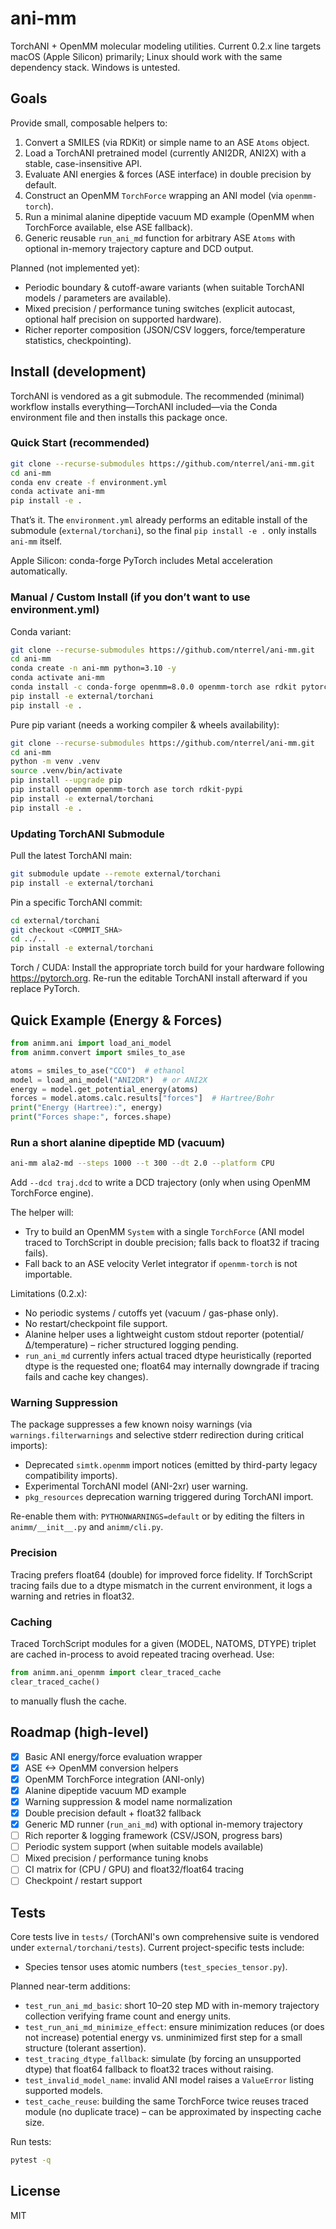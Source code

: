# ani-mm

TorchANI + OpenMM molecular modeling utilities.
Current 0.2.x line targets macOS (Apple Silicon) primarily; Linux should work with
the same dependency stack. Windows is untested.

## Goals

Provide small, composable helpers to:

1. Convert a SMILES (via RDKit) or simple name to an ASE `Atoms` object.
2. Load a TorchANI pretrained model (currently ANI2DR, ANI2X) with a stable, case-insensitive API.
3. Evaluate ANI energies & forces (ASE interface) in double precision by default.
4. Construct an OpenMM `TorchForce` wrapping an ANI model (via `openmm-torch`).
5. Run a minimal alanine dipeptide vacuum MD example (OpenMM when TorchForce available, else ASE fallback).
6. Generic reusable `run_ani_md` function for arbitrary ASE `Atoms` with optional in-memory trajectory capture and DCD output.

Planned (not implemented yet):

* Periodic boundary & cutoff-aware variants (when suitable TorchANI models / parameters are available).
* Mixed precision / performance tuning switches (explicit autocast, optional half precision on supported hardware).
* Richer reporter composition (JSON/CSV loggers, force/temperature statistics, checkpointing).

## Install (development)

TorchANI is vendored as a git submodule. The recommended (minimal) workflow installs everything—TorchANI included—via the Conda environment file and then installs this package once.

### Quick Start (recommended)

```bash
git clone --recurse-submodules https://github.com/nterrel/ani-mm.git
cd ani-mm
conda env create -f environment.yml
conda activate ani-mm
pip install -e .
```

That’s it. The `environment.yml` already performs an editable install of the submodule (`external/torchani`), so the final `pip install -e .` only installs `ani-mm` itself.

Apple Silicon: conda-forge PyTorch includes Metal acceleration automatically.

### Manual / Custom Install (if you don’t want to use environment.yml)

Conda variant:

```bash
git clone --recurse-submodules https://github.com/nterrel/ani-mm.git
cd ani-mm
conda create -n ani-mm python=3.10 -y
conda activate ani-mm
conda install -c conda-forge openmm=8.0.0 openmm-torch ase rdkit pytorch -y
pip install -e external/torchani
pip install -e .
```

Pure pip variant (needs a working compiler & wheels availability):

```bash
git clone --recurse-submodules https://github.com/nterrel/ani-mm.git
cd ani-mm
python -m venv .venv
source .venv/bin/activate
pip install --upgrade pip
pip install openmm openmm-torch ase torch rdkit-pypi
pip install -e external/torchani
pip install -e .
```

### Updating TorchANI Submodule

Pull the latest TorchANI main:

```bash
git submodule update --remote external/torchani
pip install -e external/torchani
```

Pin a specific TorchANI commit:

```bash
cd external/torchani
git checkout <COMMIT_SHA>
cd ../..
pip install -e external/torchani
```

Torch / CUDA: Install the appropriate torch build for your hardware following <https://pytorch.org>. Re-run the editable TorchANI install afterward if you replace PyTorch.

## Quick Example (Energy & Forces)

```python
from animm.ani import load_ani_model
from animm.convert import smiles_to_ase

atoms = smiles_to_ase("CCO")  # ethanol
model = load_ani_model("ANI2DR")  # or ANI2X
energy = model.get_potential_energy(atoms)
forces = model.atoms.calc.results["forces"]  # Hartree/Bohr
print("Energy (Hartree):", energy)
print("Forces shape:", forces.shape)
```

### Run a short alanine dipeptide MD (vacuum)

```bash
ani-mm ala2-md --steps 1000 --t 300 --dt 2.0 --platform CPU
```

Add `--dcd traj.dcd` to write a DCD trajectory (only when using OpenMM TorchForce engine).

The helper will:

* Try to build an OpenMM `System` with a single `TorchForce` (ANI model traced to TorchScript in double precision; falls back to float32 if tracing fails).
* Fall back to an ASE velocity Verlet integrator if `openmm-torch` is not importable.

Limitations (0.2.x):

* No periodic systems / cutoffs yet (vacuum / gas-phase only).
* No restart/checkpoint file support.
* Alanine helper uses a lightweight custom stdout reporter (potential/Δ/temperature) – richer structured logging pending.
* `run_ani_md` currently infers actual traced dtype heuristically (reported dtype is the requested one; float64 may internally downgrade if tracing fails and cache key changes).

### Warning Suppression

The package suppresses a few known noisy warnings (via `warnings.filterwarnings` and selective stderr redirection during critical imports):

* Deprecated `simtk.openmm` import notices (emitted by third-party legacy compatibility imports).
* Experimental TorchANI model (ANI-2xr) user warning.
* `pkg_resources` deprecation warning triggered during TorchANI import.

Re-enable them with: `PYTHONWARNINGS=default` or by editing the filters in `animm/__init__.py` and `animm/cli.py`.

### Precision

Tracing prefers float64 (double) for improved force fidelity. If TorchScript tracing fails due to a dtype mismatch in the current environment, it logs a warning and retries in float32.

### Caching

Traced TorchScript modules for a given (MODEL, NATOMS, DTYPE) triplet are cached in-process to avoid repeated tracing overhead. Use:

```python
from animm.ani_openmm import clear_traced_cache
clear_traced_cache()
```

to manually flush the cache.

## Roadmap (high-level)

* [x] Basic ANI energy/force evaluation wrapper
* [x] ASE <-> OpenMM conversion helpers
* [x] OpenMM TorchForce integration (ANI-only)
* [x] Alanine dipeptide vacuum MD example
* [x] Warning suppression & model name normalization
* [x] Double precision default + float32 fallback
* [x] Generic MD runner (`run_ani_md`) with optional in-memory trajectory
* [ ] Rich reporter & logging framework (CSV/JSON, progress bars)
* [ ] Periodic system support (when suitable models available)
* [ ] Mixed precision / performance tuning knobs
* [ ] CI matrix for (CPU / GPU) and float32/float64 tracing
* [ ] Checkpoint / restart support

## Tests

Core tests live in `tests/` (TorchANI's own comprehensive suite is vendored under `external/torchani/tests`). Current project-specific tests include:

* Species tensor uses atomic numbers (`test_species_tensor.py`).

Planned near-term additions:

* `test_run_ani_md_basic`: short 10–20 step MD with in-memory trajectory collection verifying frame count and energy units.
* `test_run_ani_md_minimize_effect`: ensure minimization reduces (or does not increase) potential energy vs. unminimized first step for a small structure (tolerant assertion).
* `test_tracing_dtype_fallback`: simulate (by forcing an unsupported dtype) that float64 fallback to float32 traces without raising.
* `test_invalid_model_name`: invalid ANI model raises a `ValueError` listing supported models.
* `test_cache_reuse`: building the same TorchForce twice reuses traced module (no duplicate trace) – can be approximated by inspecting cache size.

Run tests:

```bash
pytest -q
```

## License

MIT
